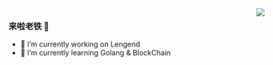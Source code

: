 <img align="right" src="https://github-readme-stats.vercel.app/api?username=MacOMNI"/>

### 来啦老铁 👋

- 🔭 I’m currently working on  Lengend
- 🌱 I’m currently learning Golang & BlockChain
